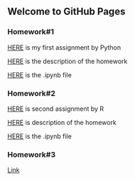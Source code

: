 ## Welcome to GitHub Pages



### Homework#1

[HERE](HW1/Homework-1.html) is my first assignment by Python

[HERE](HW1/IE360_Spring22_HW1.pdf) is the description of the homework

[HERE](HW1/Homework-1.ipynb) is the .ipynb file

### Homework#2

[HERE](HW2/Homework-2.html) is second assignment by  R

[HERE](HW2/IE360_Spring22_HW2.pdf) is description of the homework

[HERE](HW2/Homework-2.ipynb) is the .ipynb file

### Homework#3

[Link](https://moodle.boun.edu.tr)
